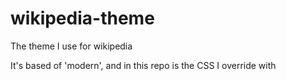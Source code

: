 wikipedia-theme
===============

The theme I use for wikipedia

It's based of 'modern', and in this repo is the CSS I override with
